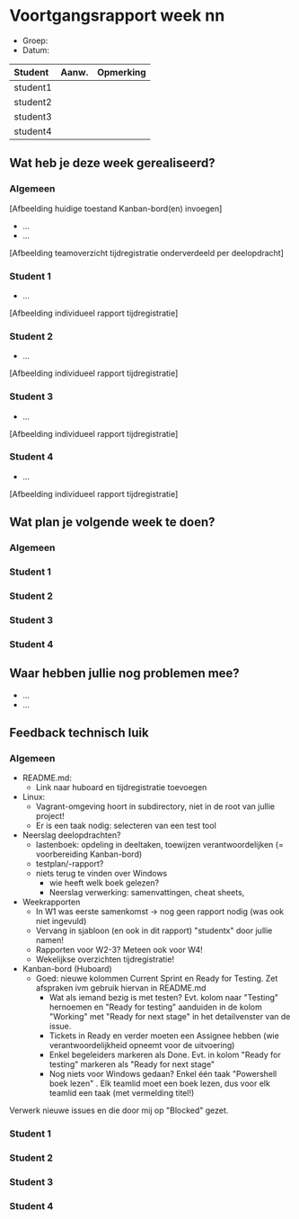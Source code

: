 # Voortgangsrapport week nn

* Groep:
* Datum:

| Student  | Aanw. | Opmerking |
| :---     | :---  | :---      |
| student1 |       |           |
| student2 |       |           |
| student3 |       |           |
| student4 |       |           |

## Wat heb je deze week gerealiseerd?

### Algemeen

[Afbeelding huidige toestand Kanban-bord(en) invoegen]

* ...
* ...

[Afbeelding teamoverzicht tijdregistratie onderverdeeld per deelopdracht]

### Student 1

* ...

[Afbeelding individueel rapport tijdregistratie]

### Student 2

* ...

[Afbeelding individueel rapport tijdregistratie]

### Student 3

* ...

[Afbeelding individueel rapport tijdregistratie]

### Student 4

* ...

[Afbeelding individueel rapport tijdregistratie]

## Wat plan je volgende week te doen?

### Algemeen
### Student 1
### Student 2
### Student 3
### Student 4

## Waar hebben jullie nog problemen mee?

* ...
* ...

## Feedback technisch luik

### Algemeen

* README.md:
    * Link naar huboard en tijdregistratie toevoegen
* Linux:
    * Vagrant-omgeving hoort in subdirectory, niet in de root van jullie project!
    * Er is een taak nodig: selecteren van een test tool
* Neerslag deelopdrachten?
    * lastenboek: opdeling in deeltaken, toewijzen verantwoordelijken (= voorbereiding Kanban-bord)
    * testplan/-rapport?
    * niets terug te vinden over Windows
        * wie heeft welk boek gelezen?
        * Neerslag verwerking: samenvattingen, cheat sheets, 
* Weekrapporten
    * In W1 was eerste samenkomst -> nog geen rapport nodig (was ook niet ingevuld)
    * Vervang in sjabloon (en ook in dit rapport) "studentx" door jullie namen!
    * Rapporten voor W2-3? Meteen ook voor W4!
    * Wekelijkse overzichten tijdregistratie!
* Kanban-bord (Huboard)
    * Goed: nieuwe kolommen Current Sprint en Ready for Testing. Zet afspraken ivm gebruik hiervan in README.md
        * Wat als iemand bezig is met testen? Evt. kolom naar "Testing" hernoemen en "Ready for testing" aanduiden in de kolom "Working" met "Ready for next stage" in het detailvenster van de issue.
      * Tickets in Ready en verder moeten een Assignee hebben (wie verantwoordelijkheid opneemt voor de uitvoering)
      * Enkel begeleiders markeren als Done. Evt. in kolom "Ready for testing" markeren als "Ready for next stage"
      * Nog niets voor Windows gedaan? Enkel één taak "Powershell boek lezen" . Elk teamlid moet een boek lezen, dus voor elk teamlid een taak (met vermelding titel!)

Verwerk nieuwe issues en die door mij op "Blocked" gezet.

### Student 1
### Student 2
### Student 3
### Student 4

